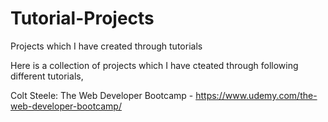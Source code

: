 # Tutorial-Projects
Projects which I have created through tutorials

Here is a collection of projects which I have cteated through following different tutorials,

Colt Steele: The Web Developer Bootcamp - https://www.udemy.com/the-web-developer-bootcamp/

